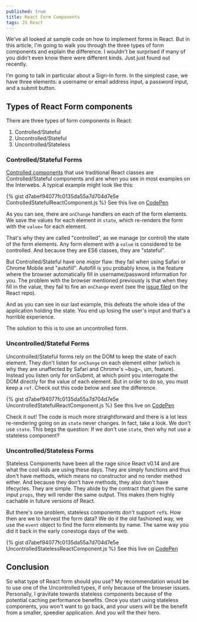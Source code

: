 ```yaml
---
published: true
title: React Form Components
tags: JS React
---
```


We’ve all looked at sample code on how to implement forms in React.
But in this article, I'm going to walk you through the three types of form components and explain the difference.
I wouldn't be surprised if many of you didn't even know there were different kinds. Just just found out recently.

I’m going to talk in particular about a Sign-In form. In the simplest case,
we have three elements: a username or email address input, a password input, and a submit button.

## Types of React Form components

There are three types of form components in React:

1. Controlled/Stateful
2. Uncontrolled/Stateful
3. Uncontrolled/Stateless


### Controlled/Stateful Forms

[Controlled components](https://facebook.github.io/react/docs/forms.html#controlled-components) that use
traditional React classes are Controlled/Stateful components and are when you see in most examples on the Interwebs.
A typical example might look like this:

{% gist d7abef94077fc0135da55a7d704d7e5e ControlledStatefulReactComponent.js %}
See this live on [CodePen](http://codepen.io/donavon/pen/vKxGLM?editors=0010)

As you can see, there are `onChange` handlers on each of the form elements.
We save the values for each element in `state`, which re-renders the form with the `value=` for each element.

That's why they are called "controlled", as we manage (or control) the state of the form elements. Any form element with a `value` is considered to be controlled. And because they are ES6 classes, they are "stateful".

But Controlled/Stateful have one _major_ flaw: they fail when using Safari or Chrome Mobile and "autofill".
Autofill is you probably know, is the feature where the browser automatically fill in username/password
information for you. The problem with the browser mentioned previously is that when they fill in the value,
they fail to fire an `onChange` event
(see the [issue filed](https://github.com/facebook/react/issues/2125) on the React repo).

And as you can see in our last example, this defeats the whole idea of the
application holding the state. You end up losing the user's input and that's a horrible experience.

The solution to this is to use an uncontrolled form.

### Uncontrolled/Stateful Forms

Uncontrolled/Stateful forms rely on the DOM to keep the state of each element. They don't listen for `onChange`
on each element either (which is why they are unaffected by Safari and Chrome's ~bug~, um, feature).
Instead you listen only for onSubmit,
at which point you interrogate the DOM directly for the value of each element. But in order to do so,
you must keep a `ref`. Check out this code below and see the difference.

{% gist d7abef94077fc0135da55a7d704d7e5e UncontrolledStatefulReactComponent.js %}
See this live on [CodePen](http://codepen.io/donavon/pen/pbeEJM?editors=0010)

Check it out! The code is much more straightforward and there is a lot less re-rendering going on
as `state` never changes. In fact, take a look. We don't use `state`. This begs the question:
If we don't use `state`, then why not use a stateless component?

### Uncontrolled/Stateless Forms

Stateless Components have been all the rage since React v0.14 and are what the cool kids are using these days.
They are simply functions and thus don't
have methods, which means no constructor and no render method either. And because they don't have methods,
they also don't have lifecycles. They are simple. They abide by the contract that given the same
input `props`, they will render the same output. This makes them highly cachable in future versions of React.

But there's one problem, stateless components don't support `ref`s. How then are we to harvest the
form data? We do it the old fashioned way, we use the `event` object to find the form elements by name.
The same way you did it back in the early conestoga days of the web.

{% gist d7abef94077fc0135da55a7d704d7e5e UncontrolledStatelessReactComponent.js %}
See this live on [CodePen](http://codepen.io/donavon/pen/yJMaOL?editors=0010)

## Conclusion

So what type of React form should you use? My recommendation would be to use one of the Uncontrolled
types, if only because of the browser issues. Personally, I gravitate towards stateless components
because of the potential caching performance benefits. Once you start using stateless components,
you won't want to go back, and your users will be the benefit from a smaller, speedier application.
And you will the their hero.
